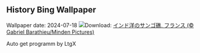## History Bing Wallpaper
Wallpaper date: 2024-07-18
![](https://www.bing.com/th?id=OHR.MayotteCoral_JA-JP2527980968_UHD.jpg&w=1000)Download: [インド洋のサンゴ礁, フランス  (© Gabriel Barathieu/Minden Pictures)](https://www.bing.com/th?id=OHR.MayotteCoral_JA-JP2527980968_UHD.jpg)

Auto get programm by LtgX
